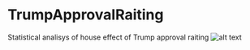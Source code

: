 # TrumpApprovalRaiting
Statistical analisys of house effect of Trump approval raiting
![alt text](master/TrumpApprovalRaiting/edit/master/house_effect.png?raw=true "Title")
